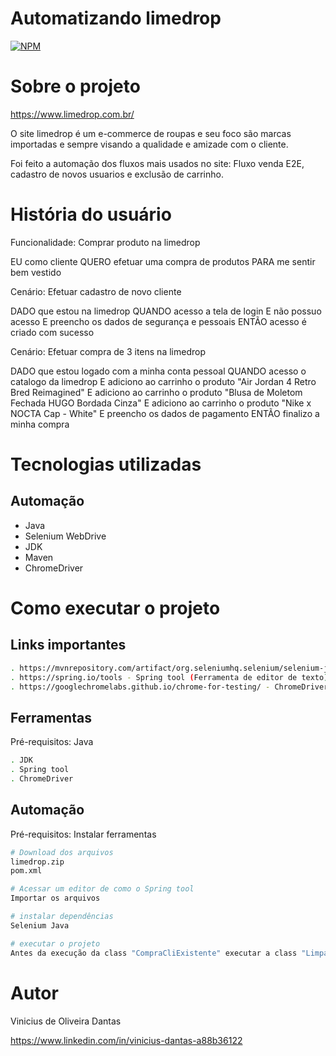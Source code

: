 # Automatizando limedrop
[![NPM](https://img.shields.io/npm/l/react)](https://github.com/ViniciusODantas/teste-datum-web-limedrop/blob/main/LICENSE)

# Sobre o projeto

https://www.limedrop.com.br/

O site limedrop é um e-commerce de roupas e seu foco são marcas importadas e sempre visando a qualidade e amizade com o cliente.

Foi feito a automação dos fluxos mais usados no site: Fluxo venda E2E, cadastro de novos usuarios e exclusão de carrinho.

# História do usuário

Funcionalidade: Comprar produto na limedrop

EU como cliente
QUERO efetuar uma compra de produtos
PARA me sentir bem vestido

Cenário: Efetuar cadastro de novo cliente

DADO que estou na limedrop
QUANDO acesso a tela de login
E não possuo acesso
E preencho os dados de segurança e pessoais
ENTÃO acesso é criado com sucesso

Cenário: Efetuar compra de 3 itens na limedrop

DADO que estou logado com a minha conta pessoal
QUANDO acesso o catalogo da limedrop
E adiciono ao carrinho o produto "Air Jordan 4 Retro Bred Reimagined"
E adiciono ao carrinho o produto "Blusa de Moletom Fechada HUGO Bordada Cinza"
E adiciono ao carrinho o produto "Nike x NOCTA Cap - White"
E preencho os dados de pagamento
ENTÃO finalizo a minha compra

# Tecnologias utilizadas
## Automação
- Java
- Selenium WebDrive
- JDK
- Maven
- ChromeDriver

# Como executar o projeto

## Links importantes

```bash
. https://mvnrepository.com/artifact/org.seleniumhq.selenium/selenium-java - Repositorio mvn
. https://spring.io/tools - Spring tool (Ferramenta de editor de texto)
. https://googlechromelabs.github.io/chrome-for-testing/ - ChromeDriver

```

## Ferramentas
Pré-requisitos: Java

```bash
. JDK
. Spring tool
. ChromeDriver

```

## Automação
Pré-requisitos: Instalar ferramentas

```bash
# Download dos arquivos
limedrop.zip
pom.xml

# Acessar um editor de como o Spring tool
Importar os arquivos

# instalar dependências
Selenium Java

# executar o projeto
Antes da execução da class "CompraCliExistente" executar a class "LimparCarrinho" para excluir o carrinho
```

# Autor

Vinicius de Oliveira Dantas

https://www.linkedin.com/in/vinicius-dantas-a88b36122
